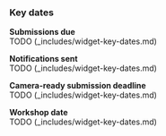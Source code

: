 ### Key dates

**Submissions due**<br>
TODO (_includes/widget-key-dates.md)

**Notifications sent**<br>
TODO (_includes/widget-key-dates.md)

**Camera-ready submission deadline**<br>
TODO (_includes/widget-key-dates.md)

**Workshop date**<br>
TODO (_includes/widget-key-dates.md)
